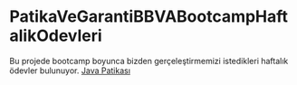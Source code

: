 # PatikaVeGarantiBBVABootcampHaftalikOdevleri
Bu projede bootcamp boyunca bizden gerçeleştirmemizi istedikleri haftalık ödevler bulunuyor.
[Java Patikası](https://www.patika.dev/tr)
